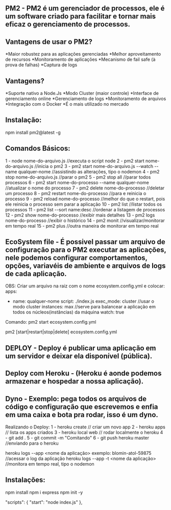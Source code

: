 ## PM2 - PM2 é um gerenciador de processos, ele é um software criado para facilitar e tornar mais eficaz o gerenciamento de processos.

## Vantagens de usar o PM2?
*Maior robustez para as aplicações gerenciadas
*Melhor aproveitamento de recursos
*Monitoramento de aplicações
*Mecanismo de fail safe (à prova de falhas)
*Captura de logs

## Vantagens?
*Suporte nativo a Node.Js
*Modo Cluster (maior controle)
*Interface de gerenciamento online
*Gerenciamento de logs
*Monitoramento de arquivos
*Integração com o Docker
*É o mais utilizado no mercado

## Instalação:
npm install pm2@latest -g

## Comandos Básicos:
1 - node nome-do-arquivo.js  //executa o script node
2 - pm2 start nome-do-arquivo.js  //inicia o pm2
3 - pm2 start nome-do-arquivo.js --watch --name qualquer-nome  //assistindo as alterações, tipo o nodemon 
4 - pm2 stop nome-do-arquivo.js  //parar o pm2
5 - pm2 stop all  //parar todos processos
6 - pm2 start nome-do-processo --name qualquer-nome  //atualizar o nome do processo
7 - pm2 delete nome-do-processo  //deletar um processo
8 - pm2 restart nome-do-processo  //para e reinicia o processo
9 - pm2 reload nome-do-processo  //melhor do que o restart, pois ele reinicia o processo sem parar a aplicação
10 - pm2 list  //listar todos os processos
11 - pm2 list --sort name:desc  //ordenar a listagem de processos
12 - pm2 show nome-do-processo  //exibir mais detalhes
13 - pm2 logs nome-do-processo  //exibir o histórico
14 - pm2 monit  //visualizar/monitorar em tempo real
15 - pm2 plus  //outra maneira de monitorar em tempo real

## EcoSystem file - É possivel passar um arquivo de configuração para o PM2 executar as aplicações, nele podemos configurar comportamentos, opções, variavéis de ambiente e arquivos de logs de cada aplicação.

OBS: Criar um arquivo na raiz com o nome ecosystem.config.yml e colocar:
apps:
  - name: qualquer-nome
    script: ./index.js
    exec_mode: cluster  //usar o modo cluster
    instances: max  //serve para balancear a aplicação em todos os núcleos(instâncias) da máquina
    watch: true

Comando:
pm2 start ecosystem.config.yml

pm2 [start|restart|stop|delete] ecosystem.config.yml 

## DEPLOY - Deploy é publicar uma aplicação em um servidor e deixar ela disponível (pública).

## Deploy com Heroku - (Heroku é aonde podemos armazenar e hospedar a nossa aplicação).

## Dyno - Exemplo: pega todos os arquivos de código e configuração que escrevemos e enfia em uma caixa e bota pra rodar, isso é um dyno.

Realizando o Deploy: 
1 - heroku create // criar um novo app
2 - heroku apps // lista os apps criados
3 - heroku local web // rodar localmente o heroku
4 - git add .
5 - git commit -m "Comitando"
6 - git push heroku master //enviando para o heroku

heroku logs --app <nome da aplicação> exemplo: blomin-atol-59875 //acessar o log da aplicação
heroku logs --app -t <nome da aplicação> //monitora em tempo real, tipo o nodemon 

## Instalações:
npm install
npm i express
npm init -y

"scripts": {
    "start": "node index.js"
},